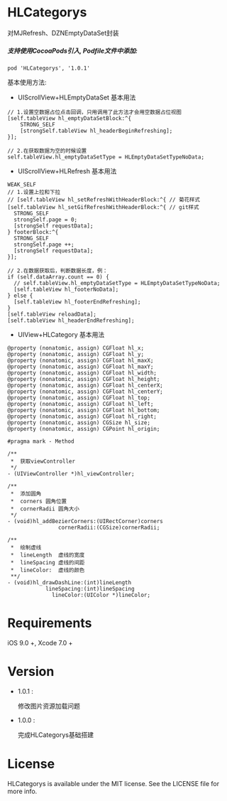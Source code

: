 # HLCategorys
对MJRefresh、DZNEmptyDataSet封装

##### 支持使用CocoaPods引入, Podfile文件中添加:

``` objc
pod 'HLCategorys', '1.0.1'
```

基本使用方法:<p>

- UIScrollView+HLEmptyDataSet 基本用法
``` objc
// 1.设置空数据占位点击回调，只用调用了此方法才会用空数据占位视图
[self.tableView hl_emptyDataSetBlock:^{
    STRONG_SELF
    [strongSelf.tableView hl_headerBeginRefreshing];
}];
  
// 2.在获取数据为空的时候设置
self.tableView.hl_emptyDataSetType = HLEmptyDataSetTypeNoData;
```
  
- UIScrollView+HLRefresh 基本用法
``` objc
WEAK_SELF
// 1.设置上拉和下拉
// [self.tableView hl_setRefreshWithHeaderBlock:^{ // 菊花样式
[self.tableView hl_setGifRefreshWithHeaderBlock:^{ // git样式
  STRONG_SELF
  strongSelf.page = 0;
  [strongSelf requestData];
} footerBlock:^{
  STRONG_SELF
  strongSelf.page ++;
  [strongSelf requestData];
}];
  
// 2.在数据获取后，判断数据长度，例：
if (self.dataArray.count == 0) {
  // self.tableView.hl_emptyDataSetType = HLEmptyDataSetTypeNoData;
  [self.tableView hl_footerNoData];
} else {
  [self.tableView hl_footerEndRefreshing];
}
[self.tableView reloadData];
[self.tableView hl_headerEndRefreshing];
```
  
- UIView+HLCategory 基本用法
``` objc
@property (nonatomic, assign) CGFloat hl_x;
@property (nonatomic, assign) CGFloat hl_y;
@property (nonatomic, assign) CGFloat hl_maxX;
@property (nonatomic, assign) CGFloat hl_maxY;
@property (nonatomic, assign) CGFloat hl_width;
@property (nonatomic, assign) CGFloat hl_height;
@property (nonatomic, assign) CGFloat hl_centerX;
@property (nonatomic, assign) CGFloat hl_centerY;
@property (nonatomic, assign) CGFloat hl_top;
@property (nonatomic, assign) CGFloat hl_left;
@property (nonatomic, assign) CGFloat hl_bottom;
@property (nonatomic, assign) CGFloat hl_right;
@property (nonatomic, assign) CGSize hl_size;
@property (nonatomic, assign) CGPoint hl_origin;

#pragma mark - Method

/**
 *  获取viewController
 */
- (UIViewController *)hl_viewController;

/**
 *  添加圆角
 *  corners 圆角位置
 *  cornerRadii 圆角大小
 */
- (void)hl_addBezierCorners:(UIRectCorner)corners
                cornerRadii:(CGSize)cornerRadii;

/**
 *  绘制虚线
 *  lineLength  虚线的宽度
 *  lineSpacing 虚线的间距
 *  lineColor:  虚线的颜色
 **/
- (void)hl_drawDashLine:(int)lineLength
            lineSpacing:(int)lineSpacing
              lineColor:(UIColor *)lineColor;
```

# Requirements

iOS 9.0 +, Xcode 7.0 +

# Version
   
* 1.0.1 :

  修改图片资源加载问题
    
* 1.0.0 :

  完成HLCategorys基础搭建

# License
HLCategorys is available under the MIT license. See the LICENSE file for more info.
